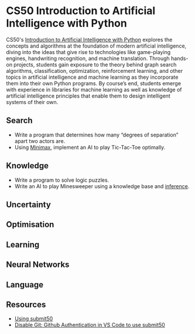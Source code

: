 # CS50 Introduction to Artificial Intelligence with Python

CS50's [Introduction to Artificial Intelligence with Python](https://cs50.harvard.edu/ai/2020/) explores the concepts and algorithms at the foundation of modern artificial intelligence, diving into the ideas that give rise to technologies like game-playing engines, handwriting recognition, and machine translation. Through hands-on projects, students gain exposure to the theory behind graph search algorithms, classification, optimization, reinforcement learning, and other topics in artificial intelligence and machine learning as they incorporate them into their own Python programs. By course’s end, students emerge with experience in libraries for machine learning as well as knowledge of artificial intelligence principles that enable them to design intelligent systems of their own.

## Search

* Write a program that determines how many “degrees of separation” apart two actors are.
* Using [Minimax](https://en.wikipedia.org/wiki/Minimax), implement an AI to play Tic-Tac-Toe optimally.

## Knowledge 

* Write a program to solve logic puzzles.
* Write an AI to play Minesweeper using a knowledge base and [inference](https://www.youtube.com/watch?v=88kjwrlc8So&t=183s).

## Uncertainty 

## Optimisation

## Learning

## Neural Networks

## Language

## Resources

* [Using submit50](https://github.com/cs50/submit50/issues/196)
* [Disable Git: Github Authentication in VS Code to use submit50](https://cs50.stackexchange.com/questions/37360/using-submit50-on-vscode)
